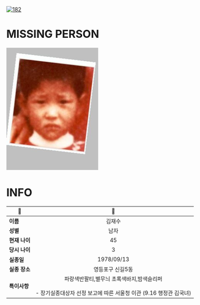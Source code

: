 [![182](https://img.shields.io/badge/%EC%8B%A4%EC%A2%85%EC%8B%A0%EA%B3%A0%EB%8A%94%20%EA%B5%AD%EB%B2%88%EC%97%86%EC%9D%B4-182-blue)](http://safe182.go.kr/index.do)

# MISSING PERSON

<img src="./missing_person.jpg">

# INFO

|🔑|💎|
|--|:--:|
|**이름**|김재수|
|**성별**|남자|
|**현재 나이**|45|
|**당시 나이**|3|
|**실종일**|1978/09/13|
|**실종 장소**|영등포구 신길5동|
|**특이사항**|파랑색반팔티,별무늬 초록색바지,밤색슬리퍼</br></br>- 장기실종대상자 선정 보고에 따른 서울청 이관 (9.16 행정관 김국녀)|
